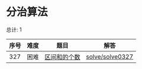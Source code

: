 # 分治算法

<!--- table -->

总计: 1

| 序号 | 难度 | 题目                                                                 | 解答                                  |
| ---- | ---- | -------------------------------------------------------------------- | ------------------------------------- |
| 327  | 困难 | [区间和的个数](https://leetcode-cn.com/problems/count-of-range-sum/) | [solve/solve0327](../solve/solve0327) |
